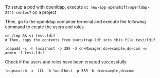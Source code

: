 To setup a pod with openldap, execute `oc new-app openshift/openldap-2441-centos7` on a project

Then, go to the openldap container terminal and execute the following command to create the users and roles

```
cd /tmp && vi test.ldif
# Then, copy the contents from bootstrap.ldf into this file test/ldif

ldapadd -x -h localhost -p 389 -D cn=Manager,dc=example,dc=com -w admin -f test.ldif 
```

Check if the users and roles have been created successfully

```
ldapsearch -x -LLL -h localhost -p 389 -b dc=example,dc=com 
```
